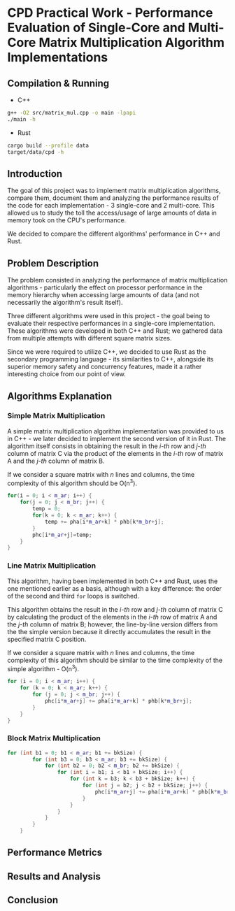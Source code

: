 # CPD Practical Work - Performance Evaluation of Single-Core and Multi-Core Matrix Multiplication Algorithm Implementations

## Compilation & Running

- C++
```sh
g++ -O2 src/matrix_mul.cpp -o main -lpapi
./main -h
```

- Rust
```sh
cargo build --profile data
target/data/cpd -h
```

## Introduction

The goal of this project was to implement matrix multiplication algorithms, compare them, document them and analyzing the performance results of the code for each implementation - 3 single-core and 2 multi-core. This allowed us to study the toll the access/usage of large amounts of data in memory took on the CPU's performance.

We decided to compare the different algorithms' performance in C++ and Rust.

## Problem Description

The problem consisted in analyzing the performance of matrix multiplication algorithms - particularly the effect on processor performance in the memory hierarchy when accessing large amounts of data (and not necessarily the algorithm's result itself).

Three different algorithms were used in this project - the goal being to evaluate their respective performances in a single-core implementation. These algorithms were developed in both C++ and Rust; we gathered data from multiple attempts with different square matrix sizes. 

Since we were required to utilize C++, we decided to use Rust as the secondary programming language - its similarities to C++, alongside its superior memory safety and concurrency features, made it a rather interesting choice from our point of view.

## Algorithms Explanation

### Simple Matrix Multiplication

A simple matrix multiplication algorithm implementation was provided to us in C++ - we later decided to implement the second version of it in Rust.
The algorithm itself consists in obtaining the result in the *i-th* row and *j-th* column of matrix C via the product of the elements in the *i-th* row of matrix A and the *j-th* column of matrix B.

If we consider a square matrix with *n* lines and columns, the time complexity of this algorithm should be O(n<sup>3</sup>).

```cpp
for(i = 0; i < m_ar; i++) {	
    for(j = 0; j < m_br; j++) {	
        temp = 0;
		for(k = 0; k < m_ar; k++) {	
			temp += pha[i*m_ar+k] * phb[k*m_br+j];
		}
		phc[i*m_ar+j]=temp;
	}
}
```

### Line Matrix Multiplication

This algorithm, having been implemented in both C++ and Rust, uses the one mentioned earlier as a basis, although with a key difference: the order of the second and third ```for``` loops is switched.

This algorithm obtains the result in the *i-th* row and *j-th* column of matrix C by calculating the product of the elements in the *i-th* row of matrix A and the *j-th* column of matrix B; however, the line-by-line version differs from the the simple version because it directly accumulates the result in the specified matrix C position.

If we consider a square matrix with *n* lines and columns, the time complexity of this algorithm should be similar to the time complexity of the simple algorithm - O(n<sup>3</sup>).

```cpp
for (i = 0; i < m_ar; i++) {
    for (k = 0; k < m_ar; k++) {
        for (j = 0; j < m_br; j++) {
            phc[i*m_ar+j] += pha[i*m_ar+k] * phb[k*m_br+j];
        }
    }
}
```

### Block Matrix Multiplication

```cpp
for (int b1 = 0; b1 < m_ar; b1 += bkSize) {
        for (int b3 = 0; b3 < m_ar; b3 += bkSize) {
            for (int b2 = 0; b2 < m_br; b2 += bkSize) {
                for (int i = b1; i < b1 + bkSize; i++) {
                    for (int k = b3; k < b3 + bkSize; k++) {
                        for (int j = b2; j < b2 + bkSize; j++) {
                            phc[i*m_ar+j] += pha[i*m_ar+k] * phb[k*m_br+j];
                        }
                    }
                }
            }
        }
    }
```

## Performance Metrics

## Results and Analysis

## Conclusion
